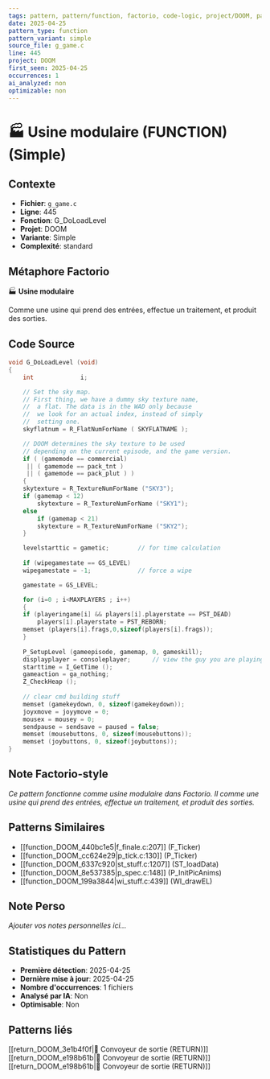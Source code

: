 ```yaml
---
tags: pattern, pattern/function, factorio, code-logic, project/DOOM, pattern/variant/simple
date: 2025-04-25
pattern_type: function
pattern_variant: simple
source_file: g_game.c
line: 445
project: DOOM
first_seen: 2025-04-25
occurrences: 1
ai_analyzed: non
optimizable: non
---
```


# 🏭 Usine modulaire (FUNCTION) (Simple)

## Contexte
- **Fichier**: `g_game.c`
- **Ligne**: 445
- **Fonction**: G_DoLoadLevel
- **Projet**: DOOM
- **Variante**: Simple
- **Complexité**: standard

## Métaphore Factorio
🏭 **Usine modulaire**

Comme une usine qui prend des entrées, effectue un traitement, et produit des sorties.

## Code Source
```c
void G_DoLoadLevel (void) 
{ 
    int             i; 

    // Set the sky map.
    // First thing, we have a dummy sky texture name,
    //  a flat. The data is in the WAD only because
    //  we look for an actual index, instead of simply
    //  setting one.
    skyflatnum = R_FlatNumForName ( SKYFLATNAME );

    // DOOM determines the sky texture to be used
    // depending on the current episode, and the game version.
    if ( (gamemode == commercial)
	 || ( gamemode == pack_tnt )
	 || ( gamemode == pack_plut ) )
    {
	skytexture = R_TextureNumForName ("SKY3");
	if (gamemap < 12)
	    skytexture = R_TextureNumForName ("SKY1");
	else
	    if (gamemap < 21)
		skytexture = R_TextureNumForName ("SKY2");
    }

    levelstarttic = gametic;        // for time calculation
    
    if (wipegamestate == GS_LEVEL) 
	wipegamestate = -1;             // force a wipe 

    gamestate = GS_LEVEL; 

    for (i=0 ; i<MAXPLAYERS ; i++) 
    { 
	if (playeringame[i] && players[i].playerstate == PST_DEAD) 
	    players[i].playerstate = PST_REBORN; 
	memset (players[i].frags,0,sizeof(players[i].frags)); 
    } 
		 
    P_SetupLevel (gameepisode, gamemap, 0, gameskill);    
    displayplayer = consoleplayer;		// view the guy you are playing    
    starttime = I_GetTime (); 
    gameaction = ga_nothing; 
    Z_CheckHeap ();
    
    // clear cmd building stuff
    memset (gamekeydown, 0, sizeof(gamekeydown)); 
    joyxmove = joyymove = 0; 
    mousex = mousey = 0; 
    sendpause = sendsave = paused = false; 
    memset (mousebuttons, 0, sizeof(mousebuttons)); 
    memset (joybuttons, 0, sizeof(joybuttons)); 
}
```

## Note Factorio-style
*Ce pattern fonctionne comme usine modulaire dans Factorio. Il comme une usine qui prend des entrées, effectue un traitement, et produit des sorties.*

## Patterns Similaires
- [[function_DOOM_440bc1e5|f_finale.c:207]] (F_Ticker)
- [[function_DOOM_cc624e29|p_tick.c:130]] (P_Ticker)
- [[function_DOOM_6337c920|st_stuff.c:1207]] (ST_loadData)
- [[function_DOOM_8e537385|p_spec.c:148]] (P_InitPicAnims)
- [[function_DOOM_199a3844|wi_stuff.c:439]] (WI_drawEL)

## Note Perso
*Ajouter vos notes personnelles ici...*

## Statistiques du Pattern
- **Première détection**: 2025-04-25
- **Dernière mise à jour**: 2025-04-25
- **Nombre d'occurrences**: 1 fichiers
- **Analysé par IA**: Non
- **Optimisable**: Non

## Patterns liés
[[return_DOOM_3e1b4f0f|🚚 Convoyeur de sortie (RETURN)]]
[[return_DOOM_e198b61b|🚚 Convoyeur de sortie (RETURN)]]
[[return_DOOM_e198b61b|🚚 Convoyeur de sortie (RETURN)]]
